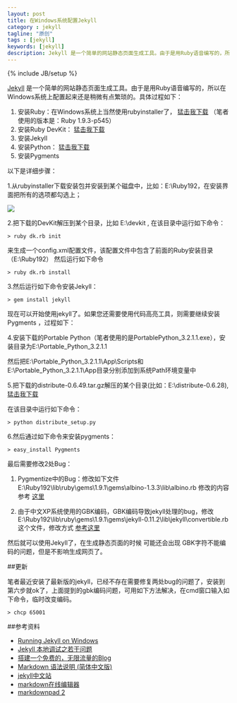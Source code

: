 ```yaml
---
layout: post
title: 在Windows系统配置Jekyll
category : jekyll
tagline: "原创"
tags : [jekyll]
keywords: [jekyll]
description: Jekyll 是一个简单的网站静态页面生成工具。由于是用Ruby语音编写的，所以在Windows系统上配置起来还是稍微有点繁琐的。具体过程如下：
---
```

{% include JB/setup %}

[Jekyll](http://jekyllrb.com/) 是一个简单的网站静态页面生成工具。由于是用Ruby语音编写的，所以在Windows系统上配置起来还是稍微有点繁琐的。具体过程如下：

1. 安装Ruby：在Windows系统上当然使用rubyinstaller了， [猛击我下载](http://rubyinstaller.org/downloads/) （笔者使用的版本是：Ruby 1.9.3-p545）
2. 安装Ruby DevKit： [猛击我下载](https://github.com/downloads/oneclick/rubyinstaller/DevKit-tdm-32-4.5.2-20111229-1559-sfx.exe)
3. 安装Jekyll
4. 安装Python： [猛击我下载](http://portablepython.com/wiki/PortablePython3.2.1.1)
5. 安装Pygments

以下是详细步骤：

1.从rubyinstaller下载安装包并安装到某个磁盘中，比如：E:\Ruby192，在安装界面把所有的选项都勾选上； 

![]({{BLOG_IMG}}140.png)

2.把下载的DevKit解压到某个目录，比如 E:\devkit , 在该目录中运行如下命令：

	> ruby dk.rb init

来生成一个config.xml配置文件，该配置文件中包含了前面的Ruby安装目录 （E:\Ruby192） 
然后运行如下命令

	> ruby dk.rb install

3.然后运行如下命令安装Jekyll：

	> gem install jekyll

现在可以开始使用jekyll了。如果您还需要使用代码高亮工具，则需要继续安装Pygments ，过程如下：

4.安装下载的Portable Python（笔者使用的是PortablePython_3.2.1.1.exe），安装目录为E:\Portable_Python_3.2.1.1 

然后把E:\Portable_Python_3.2.1.1\App\Scripts和E:\Portable_Python_3.2.1.1\App目录分别添加到系统Path环境变量中

5.把下载的distribute-0.6.49.tar.gz解压的某个目录(比如：E:\distribute-0.6.28), [猛击我下载](http://pypi.python.org/pypi/distribute#downloads)

在该目录中运行如下命令：

	> python distribute_setup.py

6.然后通过如下命令来安装pygments：

	> easy_install Pygments

最后需要修改2处Bug： 

1. Pygmentize中的Bug：修改如下文件
E:\Ruby192\lib\ruby\gems\1.9.1\gems\albino-1.3.3\lib\albino.rb 
修改的内容参考 [这里](https://gist.github.com/1185645) 

2. 由于中文XP系统使用的GBK编码，GBK编码导致jekyll处理的bug，修改E:\Ruby192\lib\ruby\gems\1.9.1\gems\jekyll-0.11.2\lib\jekyll\convertible.rb这个文件，修改方式 [参考这里](https://github.com/imathis/octopress/issues/232#issuecomment-2480736)

然后就可以使用Jekyll了，在生成静态页面的时候 可能还会出现 GBK字符不能编码的问题，但是不影响生成网页了。

##更新

笔者最近安装了最新版的jekyll，已经不存在需要修复两处bug的问题了，安装到第六步就ok了，上面提到的gbk编码问题，可用如下方法解决，在cmd窗口输入如下命令，临时改变编码。

	> chcp 65001

##参考资料

- [Running Jekyll on Windows](http://www.madhur.co.in/blog/2011/09/01/runningjekyllwindows.html)
- [Jekyll 本地调试之若干问题](http://chxt6896.github.io/blog/2012/02/13/blog-jekyll-native.html)
- [搭建一个免费的，无限流量的Blog](http://www.ruanyifeng.com/blog/2012/08/blogging_with_jekyll.html)
- [Markdown 语法说明 (简体中文版)](http://wowubuntu.com/markdown/)
- [jekyll中文站](http://jekyllcn.com/)
- [markdown在线编辑器](http://markable.in/editor/)
- [markdownpad 2](http://markdownpad.com/)
 